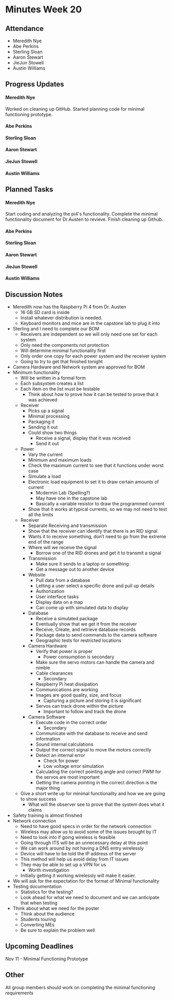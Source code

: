 # Minutes Week 20

## Attendance
   - Meredith Nye
   - Abe Perkins
   - Sterling Sloan
   - Aaron Stewart
   - JieJun Stowell
   - Austin Williams

## Progress Updates
#### Meredith Nye
Worked on cleaning up GitHub. Started planning code for minimal functioning prototype.
#### Abe Perkins
#### Sterling Sloan
#### Aaron Stewart
#### JieJun Stowell
#### Austin Williams

## Planned Tasks
#### Meredith Nye
Start coding and analyzing the pi4's functionality. Complete the minimal functionality document for Dr.Austen to revieve. Finish cleaning up Github. 
#### Abe Perkins
#### Sterling Sloan
#### Aaron Stewart
#### JieJun Stowell
#### Austin Williams

## Discussion Notes
- Meredith now has the Raspberry Pi 4 from Dr. Austen
    - 16 GB SD card is inside
    - Install whatever distribution is needed.
    - Keyboard monitors and mice are in the capstone lab to plug it into
- Sterling and I need to complete our BOM
    - Receivers are independent so we will only need one set for each system
    - Only need the components not protection
    - Will determine minimal functionality first 
    - Only order one copy for each power system and the receiver system
    - Going to try to get that finished tonight
- Camera Hardware and Network system are approved for BOM
- Minimum functionality
    - Will be written in a formal form
    - Each subsystem creates a list
    - Each item on the list must be testable 
        - Think about how to prove how it can be tested to prove that it was achieved
    - Receiver
        - Picks up a signal
        - Minimal processing
        - Packaging it 
        - Sending it out
        - Could show two things
            - Receive a signal, display that it was received
            - Send it out
    - Power
        - Vary the current 
        - Minimum and maximum loads
        - Check the maximum current to see that it functions under worst case
        - Simulate a load
        - Electronic load equipment to set it to draw certain amounts of current
            - Mcdermin Lab (Spelling?)
            - May have one in the capstone lab
            - Basically a variable resistor to draw the programmed current 
        - Show that it works at typical currents, so we may not need to test all the limits
    - Receiver
        - Separate Receiving and transmission
        - Show that the receiver can identify that there is an RID signal
        - Wants it to receive something, don’t need to go from the extreme end of the range
        - Where will we receive the signal
            - Borrow one of the RID drones and get it to transmit a signal
        - Transmission
            - Make sure it sends to a laptop or something
            - Get a message out to another device
        - Website
            - Pull data from a database
            - Letting a user select a specific drone and pull up details
            - Authorization 
            - User interface tasks
            - Display data on a map
            - Can come up with simulated data to display
        - Database
            - Receive a simulated package 
            - Eventually show that we get it from the receiver
            - Receive, Create, and retrieve database records
            - Package data to send commands to the camera software
            - Geographic tests for restricted locations
        - Camera Hardware
            - Verify that power is proper
                - Power consumption is secondary
            - Make sure the servo motors can handle the camera and nimble
            - Cable clearances
                - Secondary
            - Raspberry Pi heat dissipation
            - Communications are working 
            - Images are good quality, size, and focus
                - Capturing a picture and storing it is significant 
            - Servos can track drone within the picture
                - Important to follow and track the drone
        - Camera Software
            - Execute code in the correct order
                - Secondary
            - Communicate with the database to receive and send information
            - Sound internal calculations 
            - Output the correct signal to move the motors correctly
            - Detect an internal error 
                - Check for power
                - Low voltage error simulation
            - Calculating the correct pointing angle and correct PWM for the servos are most important
            - Getting the camera pointing in the correct direction is the major thing
    - Give a short write up for minimal functionality and how we are going to show success
        - What will the observer see to prove that the system does what it claims
- Safety training is almost finished
- Network connection
    - Need to have good specs in order for the network connection
    - Wireless may allow us to avoid some of the issues brought by IT
    - Need to look into if going wireless is feasible
    - Going through ITS will be an unnecessary delay at this point
    - We can work around by not having a DNS entry wirelessly 
    - Device will have to be told the IP address of the server
    - This method will help us avoid delay from IT issues
    - They may be able to set up a VPN for us
        - Worth investigation
    - Initially getting it working wirelessly will make it easier.
- We will ask for the expectation for the format of Minimal functionality
- Testing documentation
    - Statistics for the testing?
    - Look ahead for what we need to document and we can anticipate that when testing
- Think about what we need for the poster
    - Think about the audience
    - Students touring
    - Converting MEs
    - Be sure to explain the problem well

## Upcoming Deadlines
Nov 11 - Minimal Functioning Prototype
## Other
All group members should work on completing the minimal functioning requirements

